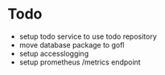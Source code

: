 # Todo

- setup todo service to use todo repository
- move database package to gofl
- setup accesslogging
- setup prometheus /metrics endpoint